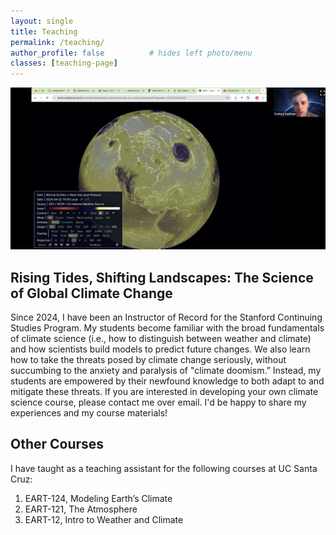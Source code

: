 ```yaml
---
layout: single
title: Teaching
permalink: /teaching/
author_profile: false          # hides left photo/menu
classes: [teaching-page]
---
```


<!-- ① Two-column item identical to research layout -->
<div class="teaching-item teaching-item--stacked">
  <div class="teaching-media">
    <img src="/images/Teaching/ContStudies_Classpic.jpg" alt="Classroom" />
  </div>
  <div class="teaching-text">
    <h2>Rising Tides, Shifting Landscapes: The Science of Global Climate Change</h2>
    <p>Since 2024, I have been an Instructor of Record for the Stanford Continuing Studies Program. My students become familiar with the broad fundamentals of climate science (i.e., how to distinguish between weather and climate) and how scientists build models to predict future changes. We also learn how to take the threats posed by climate change seriously, without succumbing to the anxiety and paralysis of "climate doomism.” Instead, my students are empowered by their newfound knowledge to both adapt to and mitigate these threats. If you are interested in developing your own climate science course, please contact me over email. I'd be happy to share my experiences and my course materials!   </p>
  </div>
</div>

<!-- ② Single-column text with numbered list -->
<div class="teaching-overview">
  <h2>Other Courses</h2>
  <p>I have taught as a teaching assistant for the following courses at UC Santa Cruz:</p>
  <ol>
    <li>EART-124, Modeling Earth’s Climate </li>
    <li>EART-121, The Atmosphere</li>
    <li>EART-12, Intro to Weather and Climate</li>
  </ol>
</div>